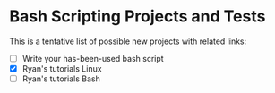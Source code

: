 # Bash Scripting Projects and Tests


This is a tentative list of possible new projects with related links:

  - [ ] Write your has-been-used bash script
  - [x] Ryan's tutorials Linux
  - [ ] Ryan's tutorials Bash